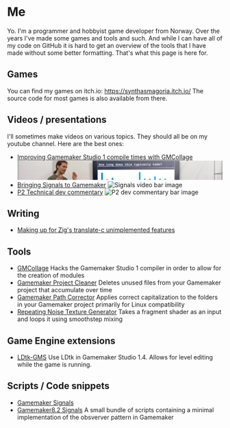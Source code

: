 # Me
Yo. I'm a programmer and hobbyist game developer from Norway.
Over the years I've made some games and tools and such.
And while I can have all of my code on GitHub it is hard to get an overview of the tools that I have made without some better formatting.
That's what this page is here for.

## Games
You can find my games on itch.io: https://synthasmagoria.itch.io/
The source code for most games is also available from there.

## Videos / presentations
I'll sometimes make videos on various topics.
They should all be on my youtube channel.
Here are the best ones:
- [Improving Gamemaker Studio 1 compile times with GMCollage](https://www.youtube.com/watch?v=9xO-IdB6qrk)
![GMCollage video bar image](img/video-gmcollage-bar.jpg "Improving Gamemaker Studio 1 compile times with GMCollage")
- [Bringing Signals to Gamemaker](https://www.youtube.com/watch?v=B_rbNxNllgA)
![Signals video bar image](img/video-signals-bar.jpg, "Bringing Signals to Gamemaker")
- [P2 Technical dev commentary](https://www.youtube.com/watch?v=6BTvtxywboQ)
![P2 dev commentary bar image](img/video-p2-technical-dev-commentary-bar.jpg, "P2 dev commentary video bar image")

## Writing
- [Making up for Zig's translate-c unimplemented features](zig-translate-c-hammer.md)

## Tools
- [GMCollage](https://synthasmagoria.itch.io/gmcollage)
Hacks the Gamemaker Studio 1 compiler in order to allow for the creation of modules
- [Gamemaker Project Cleaner](https://github.com/Synthasmagoria/gamemaker-project-cleaner)
Deletes unused files from your Gamemaker project that accumulate over time
- [Gamemaker Path Corrector](https://github.com/Synthasmagoria/gamemaker-path-corrector)
Applies correct capitalization to the folders in your Gamemaker project primarily for Linux compatibility
- [Repeating Noise Texture Generator](https://github.com/Synthasmagoria/shader-texture-repeat)
Takes a fragment shader as an input and loops it using smoothstep mixing

## Game Engine extensions
- [LDtk-GMS](https://github.com/Synthasmagoria/LDtk-GMS)
Use LDtk in Gamemaker Studio 1.4. Allows for level editing while the game is running.

## Scripts / Code snippets
- [Gamemaker Signals](https://github.com/Synthasmagoria/gm-signals)
- [Gamemaker8.2 Signals](github.com/Synthasmagoria/gm8.2-signals)
A small bundle of scripts containing a minimal implementation of the obsverver pattern in Gamemaker

